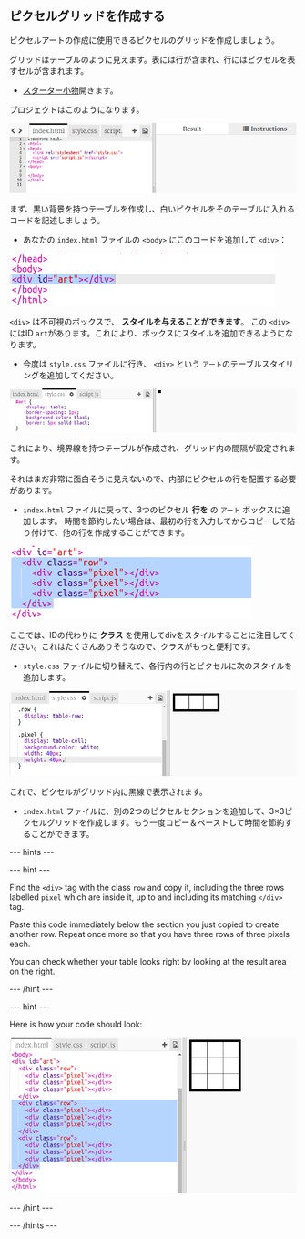 ## ピクセルグリッドを作成する

ピクセルアートの作成に使用できるピクセルのグリッドを作成しましょう。

グリッドはテーブルのように見えます。表には行が含まれ、行にはピクセルを表すセルが含まれます。

+ [スターター小物](http://jumpto.cc/web-pixel)開きます。

プロジェクトはこのようになります。

![スクリーンショット](images/pixel-starter.png)

まず、黒い背景を持つテーブルを作成し、白いピクセルをそのテーブルに入れるコードを記述しましょう。

+ あなたの `index.html` ファイルの `<body>` にこのコードを追加して `<div>`：

![スクリーンショット](images/pixel-art-art.png)

`<div>` は不可視のボックスで、 **スタイルを与えることができます**。 この `<div>` にはID `art`があります。これにより、ボックスにスタイルを追加できるようになります。

+ 今度は `style.css` ファイルに行き、 `<div>` という `アート`のテーブルスタイリングを追加してください。

![スクリーンショット](images/pixel-art-style.png)

これにより、境界線を持つテーブルが作成され、グリッド内の間隔が設定されます。

それはまだ非常に面白そうに見えないので、内部にピクセルの行を配置する必要があります。

+ `index.html` ファイルに戻って、3つのピクセル **行を** の `アート` ボックスに追加します。 時間を節約したい場合は、最初の行を入力してからコピーして貼り付けて、他の行を作成することができます。

![スクリーンショット](images/pixel-art-row.png)

ここでは、IDの代わりに **クラス** を使用してdivをスタイルすることに注目してください。これはたくさんありそうなので、クラスがもっと便利です。

+ `style.css` ファイルに切り替えて、各行内の行とピクセルに次のスタイルを追加します。

![スクリーンショット](images/pixel-art-row-style.png)

これで、ピクセルがグリッド内に黒線で表示されます。

+ `index.html` ファイルに、別の2つのピクセルセクションを追加して、3×3ピクセルグリッドを作成します。もう一度コピー＆ペーストして時間を節約することができます。

\--- hints \---

\--- hint \---

Find the `<div>` tag with the class `row` and copy it, including the three rows labelled `pixel` which are inside it, up to and including its matching `</div>` tag.

Paste this code immediately below the section you just copied to create another row. Repeat once more so that you have three rows of three pixels each.

You can check whether your table looks right by looking at the result area on the right.

\--- /hint \---

\--- hint \---

Here is how your code should look:

![screenshot](images/pixel-art-grid-3.png)

\--- /hint \---

\--- /hints \---